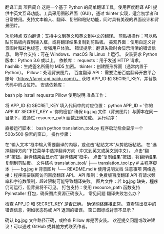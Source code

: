 翻译工具
项目简介
这是一个基于 Python 的简单翻译工具，使用百度翻译 API 提供中英文互译功能。工具采用图形界面（GUI），通过 tkinter 实现，适合初学者和日常使用。支持文本输入、翻译、复制和粘贴功能，同时具有美观的界面设计和背景图片。

功能特点
双向翻译：支持中文到英文和英文到中文的翻译。
剪贴板操作：可以粘贴剪贴板内容到输入框，或将翻译结果复制到剪贴板。
美观界面：使用自定义背景图片和彩色标签，增强用户体验。
错误提示：翻译失败时会显示清晰的错误信息。
跨平台支持：可在 Windows、macOS 和 Linux 上运行。
安装要求
Python 版本：Python 3.6 或以上。
依赖库：
requests：用于发送 HTTP 请求。
hashlib：生成签名所需的 MD5 加密。
tkinter：创建图形界面（通常内置于 Python）。
Pillow：处理背景图片。
百度翻译 API：
需要注册百度翻译开放平台账号（https://fanyi-api.baidu.com/）。
获取 APP_ID 和 SECRET_KEY，并替换代码中的占位符。
安装依赖库：

bash
pip install requests Pillow
使用说明
准备工作：

将 APP_ID 和 SECRET_KEY 填入代码中的对应位置：
python
APP_ID = '你的APP ID'
SECRET_KEY = '你的密钥'
确保 bg.jpg 文件（背景图片）与脚本在同一目录下，或通过 resource_path 函数正确加载。
运行程序：

直接运行脚本：
bash
python translation_tool.py
程序启动后会显示一个 500x500 像素的窗口。
操作步骤：

在“输入文本”框中输入需要翻译的内容，或点击“粘贴文本”从剪贴板粘贴。
在“选择翻译方向”下拉菜单中选择翻译方向（中文到英文或英文到中文）。
点击“翻译”按钮，翻译结果会显示在“翻译结果”框中。
点击“复制结果”按钮，将翻译结果复制到剪贴板。
文件结构
translation_tool/
├── translation_tool.py   # 主程序脚本
├── bg.jpg                # 背景图片
└── README.md             # 使用说明文档
注意事项
网络连接：程序需要联网访问百度翻译 API。
API 限制：免费版百度翻译 API 有请求频率和字符数限制，超过限制可能导致翻译失败。
图片文件：若 bg.jpg 缺失，程序仍可运行，但背景将不可见。
打包支持：使用 resource_path 函数支持 PyInstaller 打包，确保图片资源正确嵌入。
常见问题
翻译失败怎么办？

检查 APP_ID 和 SECRET_KEY 是否正确。
确保网络连接正常。
查看输出框中的错误信息，例如状态码或 API 返回的错误。
窗口图标或背景不显示？

确认 bg.jpg 文件路径正确，或检查 Pillow 库是否安装。
欢迎提交问题或改进建议！可以通过 GitHub 或其他方式联系作者。
